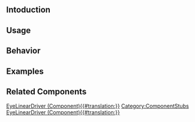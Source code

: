<languages></languages> <translate>

## Intoduction

## Usage

## Behavior

## Examples

## Related Components

</translate>

[EyeLinearDriver
(Component){{#translation:}}](Category:Components{{#translation:}} "wikilink")
[Category:ComponentStubs](Category:ComponentStubs "wikilink")
[EyeLinearDriver
(Component){{#translation:}}](Category:Components:Users:Common_Avatar_System:Face{{#translation:}} "wikilink")
